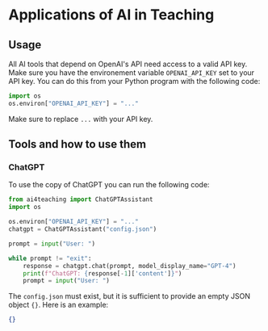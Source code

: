 # Applications of AI in Teaching

## Usage

All AI tools that depend on OpenAI's API need access to a valid API key. Make sure you have the environement variable `OPENAI_API_KEY` set to your API key. You can do this from your Python program with the following code:

```python
import os
os.environ["OPENAI_API_KEY"] = "..."
```

Make sure to replace `...` with your API key.

## Tools and how to use them

### ChatGPT

To use the copy of ChatGPT you can run the following code:

```python
from ai4teaching import ChatGPTAssistant
import os

os.environ["OPENAI_API_KEY"] = "..."
chatgpt = ChatGPTAssistant("config.json")

prompt = input("User: ")

while prompt != "exit":
    response = chatgpt.chat(prompt, model_display_name="GPT-4")
    print(f"ChatGPT: {response[-1]['content']}")
    prompt = input("User: ")
```

The `config.json` must exist, but it is sufficient to provide an empty JSON object `{}`. Here is an example:

```json
{}
```	
